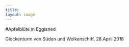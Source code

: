 ```yaml
---
title:
layout: image
---
```


#Apfelblüte in Eggisried

Glockenturm von Süden und Wolkenschiff,
28.April 2018

